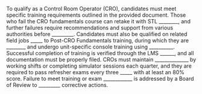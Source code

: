 To qualify as a Control Room Operator (CRO), candidates must meet specific training requirements outlined in the provided document. Those who fail the CRO fundamentals course can retake it with STL ________, and further failures require recommendations and support from various authorities before _________. Candidates must also be qualified on related field jobs _____ to Post-CRO Fundamentals training, during which they are ________ and undergo unit-specific console training using __________. Successful completion of training is verified through the LMS ______, and all documentation must be properly filed. CROs must maintain ______________ by working shifts or completing simulator sessions each quarter, and they are required to pass refresher exams every three _____ with at least an 80% score. Failure to meet training or exam ____________ is addressed by a Board of Review to _________ corrective actions.
